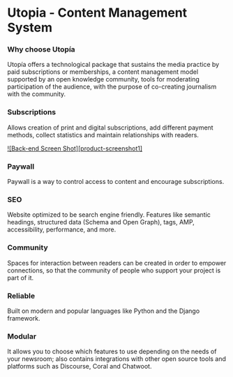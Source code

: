 # Utopia - Content Management System

### Why choose Utopía

Utopía offers a technological package that sustains the media practice by paid subscriptions or memberships, a content management model supported by an open knowledge community, tools for moderating participation of the audience, with the purpose of co-creating journalism  with the community.

### Subscriptions

Allows creation of print and digital subscriptions, add different payment methods, collect statistics and maintain relationships with readers.

[![Back-end Screen Shot][product-screenshot1]](https://utopia.ladiaria.com.uy)

### Paywall

Paywall is a way to control access to content and encourage subscriptions.

### SEO

Website optimized to be search engine friendly. Features like semantic headings, structured data (Schema and Open Graph), tags, AMP, accessibility, performance, and more.

### Community

Spaces for interaction between readers can be created in order to empower connections, so that the community of people who support your project is part of it.

### Reliable

Built on modern and popular languages like Python and the Django framework.

### Modular

It allows you to choose which features to use depending on the needs of your newsroom; also contains integrations with other open source tools and platforms such as Discourse, Coral and Chatwoot.
